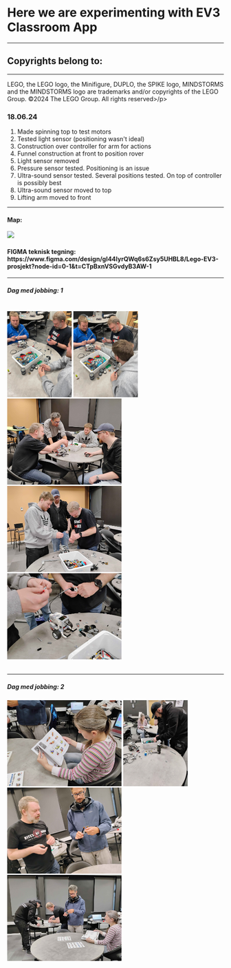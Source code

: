 <h1>Here we are experimenting with EV3 Classroom App</h1>
<hr>
<h2>Copyrights belong to:</h2>
<hr>
<p>LEGO, the LEGO logo, the Minifigure, DUPLO, the SPIKE logo, MINDSTORMS and the MINDSTORMS logo are trademarks and/or copyrights of the LEGO Group. ©2024 The LEGO Group. All rights reserved>/p>

<h3>18.06.24</h3>
<ol>
  <li>Made spinning top to test motors</li>
  <li>Tested light sensor (positioning wasn't ideal)</li>
  <li>Construction over controller for arm for actions</li>
  <li>Funnel construction at front to position rover</li>
  <li>Light sensor removed</li>
  <li>Pressure sensor tested. Positioning is an issue</li>
  <li>Ultra-sound sensor tested. Several positions tested. On top of controller is possibly best</li>
  <li>Ultra-sound sensor moved to top</li>
  <li>Lifting arm moved to front</li>
</ol>

<hr>

<h4>Map:</h4>
  
  <img src="./image/map.jpg" height="200vh">

<div><h4>FIGMA teknisk tegning: https://www.figma.com/design/gI44lyrQWq6s6Zsy5UHBL8/Lego-EV3-prosjekt?node-id=0-1&t=CTpBxnVSGvdyB3AW-1 </h4>
</div>

<hr>

<div style>
<h5>Dag med jobbing: 1</h5> <br>

  <img src="./image/Lego uv.jpg" height="200vh">
  <img src="./image/Moveable boy.jpg" height="200vh">
  <img src="./image/building-process-1.jpg" height="200vh">
  <img src="./image/building-process-2.jpg" height="200vh">
  <img src="./image/building-process-3.jpg" height="200vh">
</div><br>

<hr>

<div>
<h5>Dag med jobbing: 2</h5>

  <img src="./image/forklift-building-1.jpg" height="200vh">
  <img src="./image/forklift-building-2.jpg" height="200vh">
  <img src="./image/forklift-building-3.jpg" height="200vh">
  <img src="./image/forklift-building-4.jpg" height="200vh">
</div>
